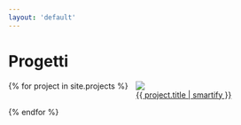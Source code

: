 ```yaml
---
layout: 'default'
---
```


# Progetti

<div style="display: flex; flex-wrap: wrap; gap: 1em;">
  {% for project in site.projects %}
    <a href="{{ project.url | relative_url }}" style="flex: 0 0 calc(50% - 0.5em);">
      <figure style="margin: 0;">
        <img src="{{ project.images | first | relative_url }}" />
        <figcaption>{{ project.title | smartify }}</figcaption>
      </figure>
    </a>
  {% endfor %}
</div>
